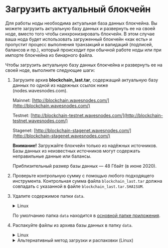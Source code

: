 # Загрузить актуальный блокчейн

Для работы ноды необходима актуальная база данных блокчейна. Вы можете загрузить актуальную базу данных и развернуть ее на своей ноде, вместо того чтобы синхронизировать блокчейн. В этом случае ваша нода будет использовать загруженный блокчейн «как есть» и пропустит процесс выполнения транзакций и валидаций (подписей, балансов и пр.), который происходит при обычной работе ноды или при импорте блокчейна из бинарного файла.

Чтобы загрузить актуальную базу данных блокчейна и развернуть ее на своей ноде, выполните следующие шаги:

1. Загрузите архив **blockchain_last.tar**, содержащий актуальную базу данных по одной из надежных ссылок ниже (nodes.wavesnodes.com).

   Mainnet: [http://blockchain.wavesnodes.com/](http://blockchain.wavesnodes.com/)

   Testnet: [http://blockchain-testnet.wavesnodes.com/](http://blockchain-testnet.wavesnodes.com/)

   Stagenet: [http://blockchain-stagenet.wavesnodes.com/](http://blockchain-stagenet.wavesnodes.com/)

   **Внимание!** Загружайте блокчейн только из надёжных источников. Базы данных из неизвестных источников могут содержать неправильные данные или балансы.

   Приблизительный размер базы данных — 48 Гбайт (в июне 2020).

2. Проверьте контрольную сумму с помощью любого подходящего инструмента. Контрольная сумма файла `blockchain_last.tar` должна совпадать с указанной в файле `blockchain_last.tar.SHA1SUM`.

3. Удалите содержимое папки `data`.

   <details>
     <summary>Linux</summary>
  
     ```sudo rm -rdf /var/lib/waves/data```.
   </details>

   По умолчанию папка `data` находится в [основной папке приложения](/ru/waves-node/node-configuration#каталог-приложения-по-умолчанию).

4. Распакуйте файлы из архива базы данных в папку `data`.

   <details>
     <summary>Linux</summary>
  
     ```tar -xvf blockchain_last.tar -C /var/lib/waves/data```
   </details>

   <details>
     <summary>Альтернативный метод загрузки и распаковки (Linux)</summary>
  
     Традиционный способ загрузки и распаковки требует много дискового пространства. В некоторых случаях диска хватает только на сам блокчейн с небольшим запасом.
     Пользователи Linux могут воспользоваться одной из приведенных ниже команд для распаковки архива прямо в процессе скачивания. В результате на диске сохранится только распакованный блокчейн, без архива, что позволит сэкономить дисковое пространство.

     Если нода установлена из **DEB**-пакета, выполните следующую команду:

     ```bash
     cd /var/lib/waves
     sudo -u waves bash -c "wget -qO- http://blockchain.wavesnodes.com/blockchain_last.tar --show-progress | tar xf -"
     ```

     Если нода запускается из **JAR**-файла, перейдите в папку `data`, где хранятся данные блокчейна, и выполните следующую команду:

     ```bash
     wget -qO- http://blockchain.wavesnodes.com/blockchain_last.tar --show-progress | tar xf -
     ```
  
    </details>
